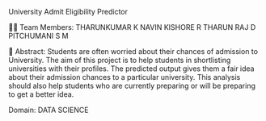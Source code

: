 University Admit Eligibility Predictor

👩‍💻 Team Members:
THARUNKUMAR K
NAVIN KISHORE R
THARUN RAJ D
PITCHUMANI S M

📃 Abstract:
Students are often worried about their chances of admission to University.
The aim of this project is to help students in shortlisting universities with their profiles.
The predicted output gives them a fair idea about their admission chances to a particular university.
This analysis should also help students who are currently preparing or will be preparing to get a better idea.

Domain:
DATA SCIENCE 
